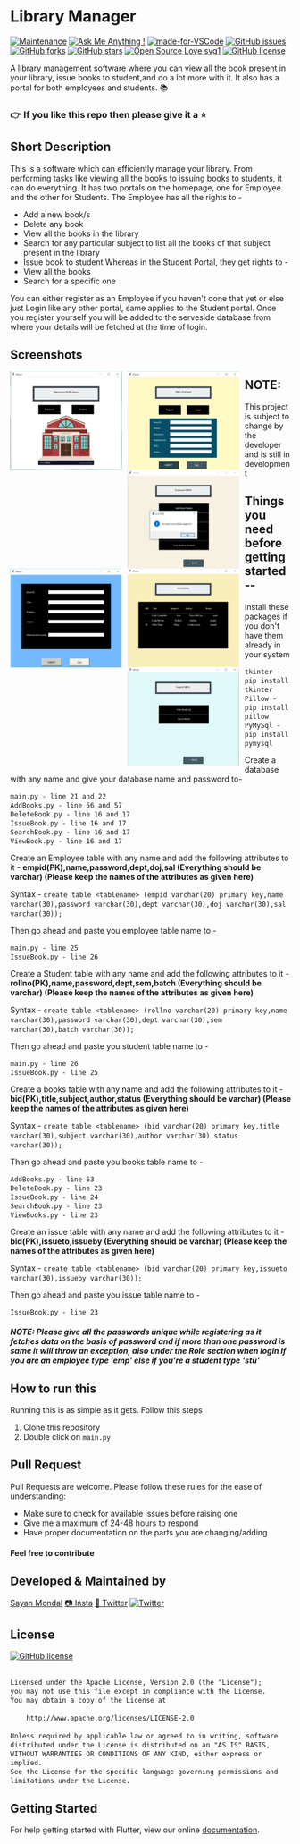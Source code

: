 # Library Manager
[![Maintenance](https://img.shields.io/badge/Maintained%3F-yes-green.svg)](https://GitHub.com/Naereen/StrapDown.js/graphs/commit-activity) [![Ask Me Anything !](https://img.shields.io/badge/Ask%20me-anything-1abc9c.svg)](https://GitHub.com/Naereen/ama) [![made-for-VSCode](https://img.shields.io/badge/Made%20for-VSCode-1f425f.svg)](https://code.visualstudio.com/) [![GitHub issues](https://img.shields.io/github/issues/S-ayanide/Flutter-SpanishAudio.svg)](https://github.com/S-ayanide/Flutter-SpanishAudio/issues)
[![GitHub forks](https://img.shields.io/github/forks/S-ayanide/Flutter-SpanishAudio.svg?style=social)](https://github.com/S-ayanide/Flutter-SpanishAudio/network) [![GitHub stars](https://img.shields.io/github/stars/S-ayanide/Flutter-SpanishAudio.svg?style=social)](https://github.com/S-ayanide/Flutter-SpanishAudio/stargazers) [![Open Source Love svg1](https://badges.frapsoft.com/os/v1/open-source.svg?v=103)](https://github.com/ellerbrock/open-source-badges/)
[![GitHub license](https://img.shields.io/github/license/S-ayanide/Flutter-SpanishAudio.svg?style=for-the-badge)](https://github.com/S-ayanide/Flutter-SpanishAudio/blob/master/LICENSE)

A library management software where you can view all the book present in your library, issue books to student,and do a lot more with it. It also has a portal for both employees and students. 📚
### 👉 If you like this repo then please give it a ⭐️

## Short Description
This is a software which can efficiently manage your library. From performing tasks like viewing all the books to issuing books to students, it can do everything. It has two portals on the homepage, one for Employee and the other for Students. The Employee has all the rights to -
* Add a new book/s
* Delete any book
* View all the books in the library
* Search for any particular subject to list all the books of that subject present in the library
* Issue book to student
Whereas in the Student Portal, they get rights to -
* View all the books
* Search for a specific one

You can either register as an Employee if you haven't done that yet or else just Login like any other portal, same applies to the Student portal. Once you register yourself you will be added to the serveside database from where your details will be fetched at the time of login.

## Screenshots
<img src="Images/Capture1.PNG"
     alt="Home Screen"
     style="float: left; margin-right: 10px;"
     width="200"/> <img src="Images/Capture2.PNG"
     alt="Home Screen"
     style="float: left; margin-right: 10px;"
     width="200"/> <img src="Images/Capture3.PNG"
     alt="Home Screen"
     style="float: left; margin-right: 10px;"
     width="200"/> <img src="Images/Capture4.PNG"
     alt="Home Screen"
     style="float: left; margin-right: 10px;"
     width="200"/> <img src="Images/Capture5.PNG"
     alt="Home Screen"
     style="float: left; margin-right: 10px;"
     width="200"/> <img src="Images/Capture6.PNG"
     alt="Home Screen"
     style="float: left; margin-right: 10px;"
     width="200"/> 
     
## NOTE:
This project is subject to change by the developer and is still in development

## Things you need before getting started --
Install these packages if you don't have them already in your system

	tkinter - pip install tkinter
	Pillow - pip install pillow
	PyMySql - pip install pymysql

Create a database with any name and give your database name and password to-

	main.py - line 21 and 22
	AddBooks.py - line 56 and 57
	DeleteBook.py - line 16 and 17
	IssueBook.py - line 16 and 17
	SearchBook.py - line 16 and 17
	ViewBook.py - line 16 and 17

Create an Employee table with any name and add the following attributes to it -
**empid(PK),name,password,dept,doj,sal (Everything should be varchar) (Please keep the names of the attributes as given here)**

Syntax - `create table <tablename> (empid varchar(20) primary key,name varchar(30),password varchar(30),dept varchar(30),doj varchar(30),sal varchar(30));`

Then go ahead and paste you employee table name to -

	main.py - line 25
	IssueBook.py - line 26

Create a Student table with any name and add the following attributes to it -
**rollno(PK),name,password,dept,sem,batch (Everything should be varchar) (Please keep the names of the attributes as given here)**

Syntax - `create table <tablename> (rollno varchar(20) primary key,name varchar(30),password varchar(30),dept varchar(30),sem varchar(30),batch varchar(30));` 

Then go ahead and paste you student table name to -

	main.py - line 26
	IssueBook.py - line 25

Create a books table with any name and add the following attributes to it -
**bid(PK),title,subject,author,status (Everything should be varchar) (Please keep the names of the attributes as given here)**

Syntax - `create table <tablename> (bid varchar(20) primary key,title varchar(30),subject varchar(30),author varchar(30),status varchar(30));` 

Then go ahead and paste you books table name to -

	AddBooks.py - line 63
	DeleteBook.py - line 23
	IssueBook.py - line 24
	SearchBook.py - line 23
	ViewBooks.py - line 23

Create an issue table with any name and add the following attributes to it -
**bid(PK),issueto,issueby (Everything should be varchar) (Please keep the names of the attributes as given here)**

Syntax - `create table <tablename> (bid varchar(20) primary key,issueto varchar(30),issueby varchar(30));`

Then go ahead and paste you issue table name to -

	IssueBook.py - line 23


##### NOTE: Please give all the passwords unique while registering as it fetches data on the basis of password and if more than one password is same it will throw an exception, also under the Role section when login if you are an employee type 'emp' else if you're a student type 'stu'

## How to run this
Running this is as simple as it gets. Follow this steps
1. Clone this repository
2. Double click on `main.py`

## Pull Request

Pull Requests are welcome. Please follow these rules for the ease of understanding:
* Make sure to check for available issues before raising one
* Give me a maximum of 24-48 hours to respond
* Have proper documentation on the parts you are changing/adding

#### Feel free to contribute

## Developed & Maintained by
[Sayan Mondal](https://github.com/S-ayanide) 
[📷 Insta](https://www.instagram.com/s_ayanide/)
[🐤 Twitter](https://www.instagram.com/s_ayanide/) [![Twitter](https://img.shields.io/twitter/url/https/github.com/S-ayanide/Flutter-SpanishAudio.svg?style=social)](https://twitter.com/intent/tweet?text=Wow:&url=https%3A%2F%2Fgithub.com%2FS-ayanide%2FFlutter-SpanishAudio)

## License 
[![GitHub license](https://img.shields.io/github/license/S-ayanide/Flutter-SpanishAudio.svg?style=for-the-badge)](https://github.com/S-ayanide/Flutter-SpanishAudio/blob/master/LICENSE)
```Copyright 2019 Sayan Mondal

Licensed under the Apache License, Version 2.0 (the "License");
you may not use this file except in compliance with the License.
You may obtain a copy of the License at

    http://www.apache.org/licenses/LICENSE-2.0

Unless required by applicable law or agreed to in writing, software
distributed under the License is distributed on an "AS IS" BASIS,
WITHOUT WARRANTIES OR CONDITIONS OF ANY KIND, either express or implied.
See the License for the specific language governing permissions and
limitations under the License.
```

## Getting Started
For help getting started with Flutter, view our online [documentation](https://flutter.dev/docs).
